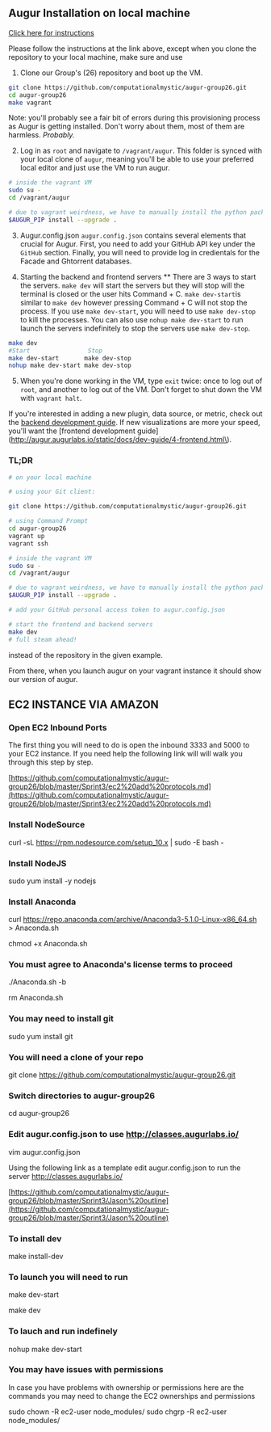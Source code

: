 ## Augur Installation on local machine

[Click here for instructions](https://github.com/computationalmystic/augur-group26/blob/master/README.md)

Please follow the instructions at the link above, except when you clone the repository to 
your local machine, make sure and use 

1. Clone our Group's (26) repository and boot up the VM.

```bash
git clone https://github.com/computationalmystic/augur-group26.git
cd augur-group26
make vagrant
```

Note: you'll probably see a fair bit of errors during this provisioning process as Augur is getting installed. Don't worry about them, most of them are harmless. *Probably.*

2. Log in as `root` and navigate to `/vagrant/augur`. This folder is synced with your local clone of `augur`, meaning you'll be able to use your preferred local editor and just use the VM to run augur.  
```bash
# inside the vagrant VM
sudo su -
cd /vagrant/augur

# due to vagrant weirdness, we have to manually install the python packagew (this might take a while)
$AUGUR_PIP install --upgrade .
```

3. Augur.config.json 
   `augur.config.json` contains several elements that crucial for Augur. First, you need to add your GitHub API key under the `GitHub` section. Finally, you will need to provide log in credientals for the Facade and Ghtorrent databases.

4. Starting the backend and frontend servers
** There are 3 ways to start the servers. `make dev` will start the servers but they will stop will the terminal is closed or the user hits Command + C. `make dev-start`is similar to `make dev` however pressing Command + C will not stop the process. If you use `make dev-start`, you will need to use `make dev-stop` to kill the processes. You can also use `nohup make dev-start` to run launch the servers indefinitely to stop the servers use `make dev-stop`.

```bash
make dev
#Start                Stop
make dev-start       make dev-stop
nohup make dev-start make dev-stop
```

5. When you're done working in the VM, type `exit` twice: once to log out of `root`, and another to log out of the VM. Don't forget to shut down the VM with `vagrant halt`.

If you're interested in adding a new plugin, data source, or metric, check out the [backend development guide](http://augur.augurlabs.io/static/docs/dev-guide/3-backend.html). If new visualizations are more your speed, you'll want the [frontend development guide](http://augur.augurlabs.io/static/docs/dev-guide/4-frontend.html\).

### TL;DR

```bash
# on your local machine

# using your Git client: 

git clone https://github.com/computationalmystic/augur-group26.git

# using Command Prompt
cd augur-group26
vagrant up
vagrant ssh

# inside the vagrant VM
sudo su -
cd /vagrant/augur

# due to vagrant weirdness, we have to manually install the python packages
$AUGUR_PIP install --upgrade .

# add your GitHub personal access token to augur.config.json

# start the frontend and backend servers
make dev
# full steam ahead!
```

instead of the repository in the given example.

From there, when you launch augur on your vagrant instance it should show 
our version of augur. 


## EC2 INSTANCE VIA AMAZON

### Open EC2 Inbound Ports

The first thing you will need to do is open the inbound 3333 and 5000 to your EC2 instance. If you need help the following link will will walk you through this step by step.

[https://github.com/computationalmystic/augur-group26/blob/master/Sprint3/ec2%20add%20protocols.md](https://github.com/computationalmystic/augur-group26/blob/master/Sprint3/ec2%20add%20protocols.md)

### Install NodeSource

curl -sL https://rpm.nodesource.com/setup_10.x | sudo -E bash -

### Install NodeJS

sudo yum install -y nodejs

### Install Anaconda
curl https://repo.anaconda.com/archive/Anaconda3-5.1.0-Linux-x86_64.sh > Anaconda.sh

chmod +x Anaconda.sh

### You must agree to Anaconda's license terms to proceed
./Anaconda.sh -b

rm Anaconda.sh

### You may need to install git

sudo yum install git

### You will need a clone of your repo

git clone https://github.com/computationalmystic/augur-group26.git

### Switch directories to augur-group26

cd augur-group26

### Edit augur.config.json to use http://classes.augurlabs.io/

vim augur.config.json

Using the following link as a template edit augur.config.json to run the server http://classes.augurlabs.io/

[https://github.com/computationalmystic/augur-group26/blob/master/Sprint3/Jason%20outline](https://github.com/computationalmystic/augur-group26/blob/master/Sprint3/Jason%20outline)

### To install dev

make install-dev

### To launch you will need to run

make dev-start

make dev
 
### To lauch and run indefinely 

nohup make dev-start

### You may have issues with permissions

In case you have problems with ownership or permissions here are the commands you may need to change the EC2 ownerships and permissions

sudo chown -R ec2-user node_modules/
sudo chgrp -R ec2-user node_modules/

